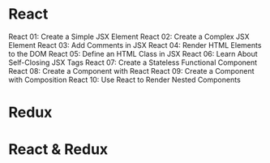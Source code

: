 # React

React 01: Create a Simple JSX Element
React 02: Create a Complex JSX Element
React 03: Add Comments in JSX
React 04: Render HTML Elements to the DOM
React 05: Define an HTML Class in JSX
React 06: Learn About Self-Closing JSX Tags
React 07: Create a Stateless Functional Component
React 08: Create a Component with React
React 09: Create a Component with Composition
React 10: Use React to Render Nested Components

# Redux

# React & Redux





